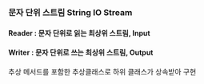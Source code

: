 ### 문자 단위 스트림 String IO Stream
#### Reader : 문자 단위로 읽는 최상위 스트림, Input
#### Writer : 문자 단위로 쓰는 최상위 스트림, Output
추상 메서드를 포함한 추상클래스로 하위 클래스가 상속받아 구현
